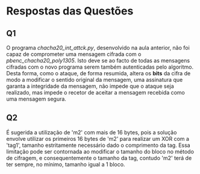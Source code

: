 # Respostas das Questões

## Q1

O programa *chacha20_int_attck.py*, desenvolvido na aula anterior, não foi capaz de comprometer uma mensagem cifrada com o *pbenc_chacha20_poly1305*. Isto deve se ao facto de todas as mensagens cifradas com o novo programa serem também autenticadas pelo algoritmo. Desta forma, como o ataque, de forma resumida, altera os __bits__ da cifra de modo a modificar o sentido original da mensagem, uma assinatura que garanta a integridade da mensagem, não impede que o ataque seja realizado, mas impede o recetor de aceitar a mensagem recebida como uma mensagem segura.

## Q2
É sugerida a utilização de 'm2' com mais de 16 bytes, pois a solução envolve utilizar os primeiros 16 bytes de 'm2' para realizar um XOR com a 'tag1', tamanho estritamente necessário dado o comprimento da tag. Essa limitação pode ser contornada ao modificar o tamanho do bloco no método de cifragem, e consequentemente o tamanho da tag, contudo 'm2' terá de ter sempre, no mínimo, tamanho igual a 1 bloco.